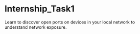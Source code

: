 # Internship_Task1
Learn to discover open ports on devices in your local network to understand network exposure.
